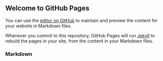 ## Welcome to GitHub Pages

You can use the [editor on GitHub](https://github.com/Nature-Inspired-Algorithms/Algorithms4DataMining/edit/master/README.md) to maintain and preview the content for your website in Markdown files.

Whenever you commit to this repository, GitHub Pages will run [Jekyll](https://jekyllrb.com/) to rebuild the pages in your site, from the content in your Markdown files.

### Markdown
